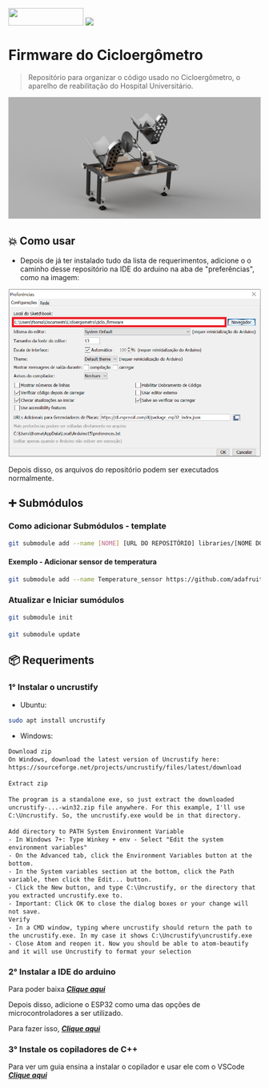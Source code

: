 <p>
  <img src="https://forthebadge.com/images/badges/made-with-c-plus-plus.svg" width="150px" height="35px"/>
  <img src="https://forthebadge.com/images/badges/built-with-love.svg"/>
</p>

# Firmware do Cicloergômetro
> Repositório para organizar o código usado no Cicloergômetro, o aparelho de reabilitação do Hospital Universitário.

<p>
  <img src="assets\img\Assembly.png" width="800em" height="auto"/>
</p>

## 💥  Como usar

- Depois de já ter instalado tudo da lista de requerimentos, adicione o o caminho desse repositório na IDE do arduino na aba de "preferências", como na imagem:

![caminho na IDE do arduino](assets/img/path.png)

Depois disso, os arquivos do repositório podem ser executados normalmente.

## ➕ Submódulos

### Como adicionar Submódulos - template
```bash
git submodule add --name [NOME] [URL DO REPOSITÓRIO] libraries/[NOME DO REPOSITÓRIO]
```
#### Exemplo - Adicionar sensor de temperatura
```bash
git submodule add --name Temperature_sensor https://github.com/adafruit/DHT-sensor-library.git libraries/DHT-sensor-library
```
### Atualizar e Iniciar sumódulos
```bash
git submodule init

git submodule update
```

## 📦 Requeriments

### 1° Instalar o uncrustify

- Ubuntu:
```bash
sudo apt install uncrustify
```

- Windows:

```
Download zip
On Windows, download the latest version of Uncrustify here: https://sourceforge.net/projects/uncrustify/files/latest/download

Extract zip

The program is a standalone exe, so just extract the downloaded uncrustify-...-win32.zip file anywhere. For this example, I'll use C:\Uncrustify. So, the uncrustify.exe would be in that directory.

Add directory to PATH System Environment Variable
- In Windows 7+: Type Winkey + env - Select "Edit the system environment variables"
- On the Advanced tab, click the Environment Variables button at the bottom.
- In the System variables section at the bottom, click the Path variable, then click the Edit... button.
- Click the New button, and type C:\Uncrustify, or the directory that you extracted uncrustify.exe to.
- Important: Click OK to close the dialog boxes or your change will not save.
Verify
- In a CMD window, typing where uncrustify should return the path to the uncrustify.exe. In my case it shows C:\Uncrustify\uncrustify.exe
- Close Atom and reopen it. Now you should be able to atom-beautify and it will use Uncrustify to format your selection
```

### 2° Instalar a IDE do arduino 

Para poder baixa  ***[Clique aqui](https://www.arduino.cc/en/software)***

Depois disso, adicione o ESP32 como uma das opções de microcontroladores a ser utilizado.

Para fazer isso, ***[Clique aqui](https://www.usinainfo.com.br/blog/programar-esp32-com-a-ide-arduino-tutorial-completo/)***


### 3° Instale os copiladores de C++ 
Para ver um guia ensina a instalar o copilador e usar ele com o VSCode ***[Clique aqui](https://code.visualstudio.com/docs/cpp/config-mingw)***
